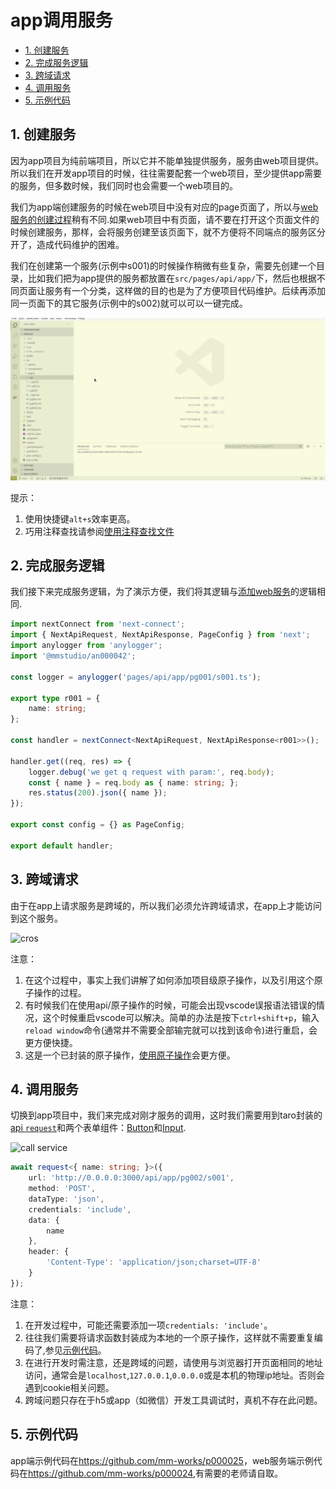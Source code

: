 # app调用服务

<!-- TOC -->

- [1. 创建服务](#1-创建服务)
- [2. 完成服务逻辑](#2-完成服务逻辑)
- [3. 跨域请求](#3-跨域请求)
- [4. 调用服务](#4-调用服务)
- [5. 示例代码](#5-示例代码)

<!-- /TOC -->

## 1. 创建服务

因为app项目为纯前端项目，所以它并不能单独提供服务，服务由web项目提供。所以我们在开发app项目的时候，往往需要配套一个web项目，至少提供app需要的服务，但多数时候，我们同时也会需要一个web项目的。

我们为app端创建服务的时候在web项目中没有对应的page页面了，所以与[web服务的创建过程](./000019)稍有不同.如果web项目中有页面，请不要在打开这个页面文件的时候创建服务，那样，会将服务创建至该页面下，就不方便将不同端点的服务区分开了，造成代码维护的困难。

我们在创建第一个服务(示例中s001)的时候操作稍微有些复杂，需要先创建一个目录，比如我们把为app提供的服务都放置在`src/pages/api/app/`下，然后也根据不同页面让服务有一个分类，这样做的目的也是为了方便项目代码维护。后续再添加同一页面下的其它服务(示例中的s002)就可以可以一键完成。

![add app service](./imgs/addappservice.gif)

提示：

1. 使用快捷键`alt+s`效率更高。
1. 巧用注释查找请参阅[使用注释查找文件](./000021)

## 2. 完成服务逻辑

我们接下来完成服务逻辑，为了演示方便，我们将其逻辑与[添加web服务](./000019#1-创建服务)的逻辑相同.

```ts
import nextConnect from 'next-connect';
import { NextApiRequest, NextApiResponse, PageConfig } from 'next';
import anylogger from 'anylogger';
import '@mmstudio/an000042';

const logger = anylogger('pages/api/app/pg001/s001.ts');

export type r001 = {
	name: string;
};

const handler = nextConnect<NextApiRequest, NextApiResponse<r001>>();

handler.get((req, res) => {
	logger.debug('we get q request with param:', req.body);
	const { name } = req.body as { name: string; };
	res.status(200).json({ name });
});

export const config = {} as PageConfig;

export default handler;
```

## 3. 跨域请求

由于在app上请求服务是跨域的，所以我们必须允许跨域请求，在app上才能访问到这个服务。

![cros](./imgs/addappservicecros.gif)

注意：

1. 在这个过程中，事实上我们讲解了如何添加项目级原子操作，以及引用这个原子操作的过程。
1. 有时候我们在使用api/原子操作的时候，可能会出现vscode误报语法错误的情况，这个时候重启vscode可以解决。简单的办法是按下`ctrl+shift+p`，输入`reload window`命令(通常并不需要全部输完就可以找到该命令)进行重启，会更方便快捷。
1. 这是一个已封装的原子操作，[使用原子操作](./000013)会更方便。

## 4. 调用服务

切换到app项目中，我们来完成对刚才服务的调用，这时我们需要用到taro封装的[api `request`](https://taro-docs.jd.com/taro/docs/apis/network/request/request)和两个表单组件：[Button](https://taro-docs.jd.com/taro/docs/components/forms/button)和[Input](https://taro-docs.jd.com/taro/docs/components/forms/input).

![call service](./imgs/callappservice.gif)

```ts
await request<{ name: string; }>({
	url: 'http://0.0.0.0:3000/api/app/pg002/s001',
	method: 'POST',
	dataType: 'json',
	credentials: 'include',
	data: {
		name
	},
	header: {
		'Content-Type': 'application/json;charset=UTF-8'
	}
});
```

注意：

1. 在开发过程中，可能还需要添加一项`credentials: 'include'`。
1. 往往我们需要将请求函数封装成为本地的一个原子操作，这样就不需要重复编码了,参见[示例代码](https://github.com/mm-works/p000025)。
1. 在进行开发时需注意，还是跨域的问题，请使用与浏览器打开页面相同的地址访问，通常会是`localhost`,`127.0.0.1`,`0.0.0.0`或是本机的物理ip地址。否则会遇到cookie相关问题。
1. 跨域问题只存在于h5或app（如微信）开发工具调试时，真机不存在此问题。

## 5. 示例代码

app端示例代码在<https://github.com/mm-works/p000025>，web服务端示例代码在<https://github.com/mm-works/p000024>,有需要的老师请自取。

